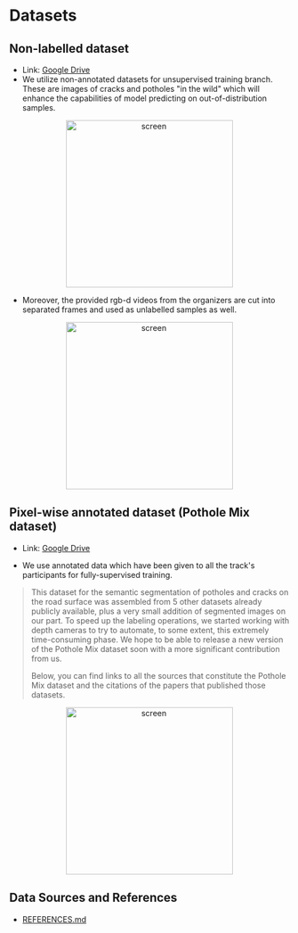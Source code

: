 # Datasets

## Non-labelled dataset

- Link: [Google Drive](https://drive.google.com/file/d/18chlFiZkM0tDdiF7eY8Q-Q7koBlBWtWk/view?usp=sharing)
- We utilize non-annotated datasets for unsupervised training branch. These are images of cracks and potholes "in the wild" which will enhance the capabilities of model predicting on out-of-distribution samples.

<p align="center"> <img height="300" alt="screen" src="./figures/meta.png"> </p>

- Moreover, the provided rgb-d videos from the organizers are cut into separated frames and used as unlabelled samples as well.

<p align="center"> <img height="300" alt="screen" src="./figures/disp.png"> </p>

## Pixel-wise annotated dataset (Pothole Mix dataset)

- Link: [Google Drive](https://drive.google.com/drive/folders/1LFMWnjBxITs_j0cmLky_awIgcn8eroaA?usp=sharing)

- We use annotated data which have been given to all the track's participants for fully-supervised training.

> This dataset for the semantic segmentation of potholes and cracks on the road surface was assembled from 5 other datasets already publicly available, plus a very small addition of segmented images on our part. To speed up the labeling operations, we started working with depth cameras to try to automate, to some extent, this extremely time-consuming phase. We hope to be able to release a new version of the Pothole Mix dataset soon with a more significant contribution from us.
>
> Below, you can find links to all the sources that constitute the Pothole Mix dataset and the citations of the papers that published those datasets.

<p align="center"> <img height="300" alt="screen" src="./figures/datasets.png"> </p>


## Data Sources and References

- [REFERENCES.md](./REFERENCES.md)


